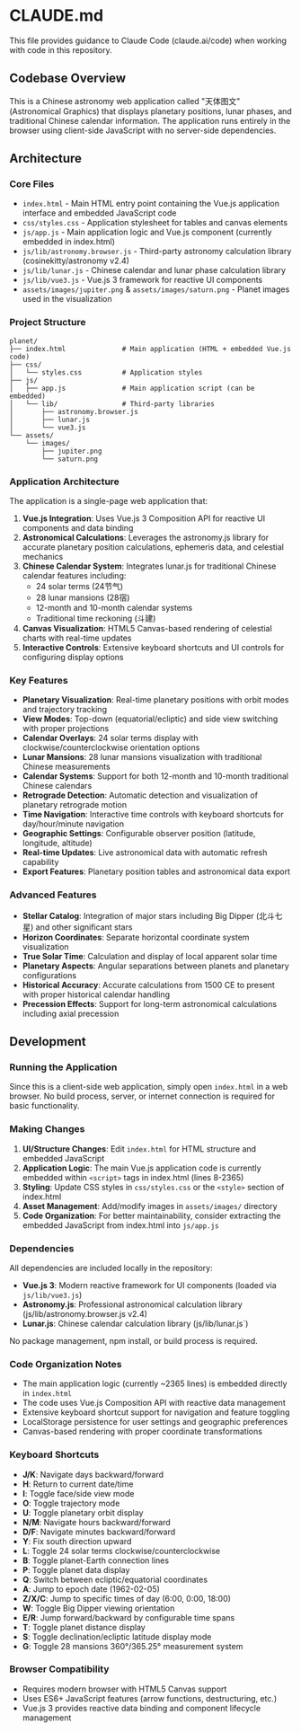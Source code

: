 # CLAUDE.md

This file provides guidance to Claude Code (claude.ai/code) when working with code in this repository.

## Codebase Overview

This is a Chinese astronomy web application called "天体图文" (Astronomical Graphics) that displays planetary positions, lunar phases, and traditional Chinese calendar information. The application runs entirely in the browser using client-side JavaScript with no server-side dependencies.

## Architecture

### Core Files
- `index.html` - Main HTML entry point containing the Vue.js application interface and embedded JavaScript code
- `css/styles.css` - Application stylesheet for tables and canvas elements
- `js/app.js` - Main application logic and Vue.js component (currently embedded in index.html)
- `js/lib/astronomy.browser.js` - Third-party astronomy calculation library (cosinekitty/astronomy v2.4)
- `js/lib/lunar.js` - Chinese calendar and lunar phase calculation library
- `js/lib/vue3.js` - Vue.js 3 framework for reactive UI components
- `assets/images/jupiter.png` & `assets/images/saturn.png` - Planet images used in the visualization

### Project Structure
```
planet/
├── index.html              # Main application (HTML + embedded Vue.js code)
├── css/
│   └── styles.css          # Application styles
├── js/
│   ├── app.js              # Main application script (can be embedded)
│   └── lib/                # Third-party libraries
│       ├── astronomy.browser.js
│       ├── lunar.js
│       └── vue3.js
└── assets/
    └── images/
        ├── jupiter.png
        └── saturn.png
```

### Application Architecture
The application is a single-page web application that:

1. **Vue.js Integration**: Uses Vue.js 3 Composition API for reactive UI components and data binding
2. **Astronomical Calculations**: Leverages the astronomy.js library for accurate planetary position calculations, ephemeris data, and celestial mechanics
3. **Chinese Calendar System**: Integrates lunar.js for traditional Chinese calendar features including:
   - 24 solar terms (24节气)
   - 28 lunar mansions (28宿)
   - 12-month and 10-month calendar systems
   - Traditional time reckoning (斗建)
4. **Canvas Visualization**: HTML5 Canvas-based rendering of celestial charts with real-time updates
5. **Interactive Controls**: Extensive keyboard shortcuts and UI controls for configuring display options

### Key Features
- **Planetary Visualization**: Real-time planetary positions with orbit modes and trajectory tracking
- **View Modes**: Top-down (equatorial/ecliptic) and side view switching with proper projections
- **Calendar Overlays**: 24 solar terms display with clockwise/counterclockwise orientation options
- **Lunar Mansions**: 28 lunar mansions visualization with traditional Chinese measurements
- **Calendar Systems**: Support for both 12-month and 10-month traditional Chinese calendars
- **Retrograde Detection**: Automatic detection and visualization of planetary retrograde motion
- **Time Navigation**: Interactive time controls with keyboard shortcuts for day/hour/minute navigation
- **Geographic Settings**: Configurable observer position (latitude, longitude, altitude)
- **Real-time Updates**: Live astronomical data with automatic refresh capability
- **Export Features**: Planetary position tables and astronomical data export

### Advanced Features
- **Stellar Catalog**: Integration of major stars including Big Dipper (北斗七星) and other significant stars
- **Horizon Coordinates**: Separate horizontal coordinate system visualization
- **True Solar Time**: Calculation and display of local apparent solar time
- **Planetary Aspects**: Angular separations between planets and planetary configurations
- **Historical Accuracy**: Accurate calculations from 1500 CE to present with proper historical calendar handling
- **Precession Effects**: Support for long-term astronomical calculations including axial precession

## Development

### Running the Application
Since this is a client-side web application, simply open `index.html` in a web browser. No build process, server, or internet connection is required for basic functionality.

### Making Changes
1. **UI/Structure Changes**: Edit `index.html` for HTML structure and embedded JavaScript
2. **Application Logic**: The main Vue.js application code is currently embedded within `<script>` tags in index.html (lines 8-2365)
3. **Styling**: Update CSS styles in `css/styles.css` or the `<style>` section of index.html
4. **Asset Management**: Add/modify images in `assets/images/` directory
5. **Code Organization**: For better maintainability, consider extracting the embedded JavaScript from index.html into `js/app.js`

### Dependencies
All dependencies are included locally in the repository:
- **Vue.js 3**: Modern reactive framework for UI components (loaded via `js/lib/vue3.js`)
- **Astronomy.js**: Professional astronomical calculation library (js/lib/astronomy.browser.js v2.4)
- **Lunar.js**: Chinese calendar calculation library (js/lib/lunar.js`)

No package management, npm install, or build process is required.

### Code Organization Notes
- The main application logic (currently ~2365 lines) is embedded directly in `index.html`
- The code uses Vue.js Composition API with reactive data management
- Extensive keyboard shortcut support for navigation and feature toggling
- LocalStorage persistence for user settings and geographic preferences
- Canvas-based rendering with proper coordinate transformations

### Keyboard Shortcuts
- **J/K**: Navigate days backward/forward
- **H**: Return to current date/time
- **I**: Toggle face/side view mode
- **O**: Toggle trajectory mode
- **U**: Toggle planetary orbit display
- **N/M**: Navigate hours backward/forward
- **D/F**: Navigate minutes backward/forward
- **Y**: Fix south direction upward
- **L**: Toggle 24 solar terms clockwise/counterclockwise
- **B**: Toggle planet-Earth connection lines
- **P**: Toggle planet data display
- **Q**: Switch between ecliptic/equatorial coordinates
- **A**: Jump to epoch date (1962-02-05)
- **Z/X/C**: Jump to specific times of day (6:00, 0:00, 18:00)
- **W**: Toggle Big Dipper viewing orientation
- **E/R**: Jump forward/backward by configurable time spans
- **T**: Toggle planet distance display
- **S**: Toggle declination/ecliptic latitude display mode
- **G**: Toggle 28 mansions 360°/365.25° measurement system

### Browser Compatibility
- Requires modern browser with HTML5 Canvas support
- Uses ES6+ JavaScript features (arrow functions, destructuring, etc.)
- Vue.js 3 provides reactive data binding and component lifecycle management